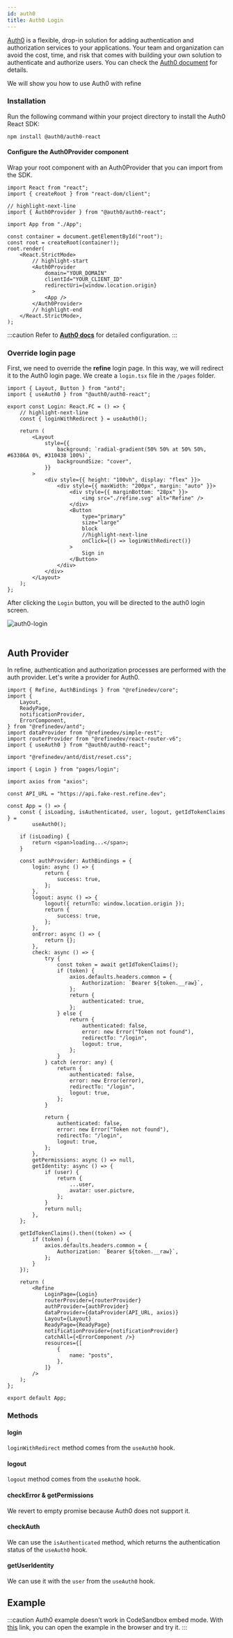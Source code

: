 ```yaml
---
id: auth0
title: Auth0 Login
---
```


[Auth0](https://auth0.com/) is a flexible, drop-in solution for adding authentication and authorization services to your applications. Your team and organization can avoid the cost, time, and risk that comes with building your own solution to authenticate and authorize users. You can check the [Auth0 document](https://auth0.com/docs) for details.

We will show you how to use Auth0 with refine

### Installation

Run the following command within your project directory to install the Auth0 React SDK:

```
npm install @auth0/auth0-react
```

#### Configure the Auth0Provider component

Wrap your root component with an Auth0Provider that you can import from the SDK.

```tsx title="index.tsx"
import React from "react";
import { createRoot } from "react-dom/client";

// highlight-next-line
import { Auth0Provider } from "@auth0/auth0-react";

import App from "./App";

const container = document.getElementById("root");
const root = createRoot(container!);
root.render(
    <React.StrictMode>
        // highlight-start
        <Auth0Provider
            domain="YOUR_DOMAIN"
            clientId="YOUR_CLIENT_ID"
            redirectUri={window.location.origin}
        >
            <App />
        </Auth0Provider>
        // highlight-end
    </React.StrictMode>,
);
```

:::caution
Refer to [**Auth0 docs**](https://auth0.com/docs/quickstart/spa/react#configure-auth0) for detailed configuration.
:::

### Override login page

First, we need to override the **refine** login page. In this way, we will redirect it to the Auth0 login page. We create a `login.tsx` file in the `/pages` folder.

```tsx title="/pages/login.tsx"
import { Layout, Button } from "antd";
import { useAuth0 } from "@auth0/auth0-react";

export const Login: React.FC = () => {
    // highlight-next-line
    const { loginWithRedirect } = useAuth0();

    return (
        <Layout
            style={{
                background: `radial-gradient(50% 50% at 50% 50%, #63386A 0%, #310438 100%)`,
                backgroundSize: "cover",
            }}
        >
            <div style={{ height: "100vh", display: "flex" }}>
                <div style={{ maxWidth: "200px", margin: "auto" }}>
                    <div style={{ marginBottom: "28px" }}>
                        <img src="./refine.svg" alt="Refine" />
                    </div>
                    <Button
                        type="primary"
                        size="large"
                        block
                        //highlight-next-line
                        onClick={() => loginWithRedirect()}
                    >
                        Sign in
                    </Button>
                </div>
            </div>
        </Layout>
    );
};
```

After clicking the `Login` button, you will be directed to the auth0 login screen.

<div class="img-container">
    <div class="window">
        <div class="control red"></div>
        <div class="control orange"></div>
        <div class="control green"></div>
    </div>
    <img src="https://refine.ams3.cdn.digitaloceanspaces.com/website/static/img/guides-and-concepts/auth0/auth0-login.gif" alt="auth0-login" />
</div>
<br/>

## Auth Provider

In refine, authentication and authorization processes are performed with the auth provider. Let's write a provider for Auth0.

```tsx title="App.tsx"
import { Refine, AuthBindings } from "@refinedev/core";
import {
    Layout,
    ReadyPage,
    notificationProvider,
    ErrorComponent,
} from "@refinedev/antd";
import dataProvider from "@refinedev/simple-rest";
import routerProvider from "@refinedev/react-router-v6";
import { useAuth0 } from "@auth0/auth0-react";

import "@refinedev/antd/dist/reset.css";

import { Login } from "pages/login";

import axios from "axios";

const API_URL = "https://api.fake-rest.refine.dev";

const App = () => {
    const { isLoading, isAuthenticated, user, logout, getIdTokenClaims } =
        useAuth0();

    if (isLoading) {
        return <span>loading...</span>;
    }

    const authProvider: AuthBindings = {
        login: async () => {
            return {
                success: true,
            };
        },
        logout: async () => {
            logout({ returnTo: window.location.origin });
            return {
                success: true,
            };
        },
        onError: async () => {
            return {};
        },
        check: async () => {
            try {
                const token = await getIdTokenClaims();
                if (token) {
                    axios.defaults.headers.common = {
                        Authorization: `Bearer ${token.__raw}`,
                    };
                    return {
                        authenticated: true,
                    };
                } else {
                    return {
                        authenticated: false,
                        error: new Error("Token not found"),
                        redirectTo: "/login",
                        logout: true,
                    };
                }
            } catch (error: any) {
                return {
                    authenticated: false,
                    error: new Error(error),
                    redirectTo: "/login",
                    logout: true,
                };
            }

            return {
                authenticated: false,
                error: new Error("Token not found"),
                redirectTo: "/login",
                logout: true,
            };
        },
        getPermissions: async () => null,
        getIdentity: async () => {
            if (user) {
                return {
                    ...user,
                    avatar: user.picture,
                };
            }
            return null;
        },
    };

    getIdTokenClaims().then((token) => {
        if (token) {
            axios.defaults.headers.common = {
                Authorization: `Bearer ${token.__raw}`,
            };
        }
    });

    return (
        <Refine
            LoginPage={Login}
            routerProvider={routerProvider}
            authProvider={authProvider}
            dataProvider={dataProvider(API_URL, axios)}
            Layout={Layout}
            ReadyPage={ReadyPage}
            notificationProvider={notificationProvider}
            catchAll={<ErrorComponent />}
            resources={[
                {
                    name: "posts",
                },
            ]}
        />
    );
};

export default App;
```

### Methods

#### login

`loginWithRedirect` method comes from the `useAuth0` hook.

#### logout

`logout` method comes from the `useAuth0` hook.

#### checkError & getPermissions

We revert to empty promise because Auth0 does not support it.

#### checkAuth

We can use the `isAuthenticated` method, which returns the authentication status of the `useAuth0` hook.

#### getUserIdentity

We can use it with the `user` from the `useAuth0` hook.

## Example

:::caution
Auth0 example doesn't work in CodeSandbox embed mode. With [this](https://cv8k99.csb.app/) link, you can open the example in the browser and try it.
:::

<CodeSandboxExample path="auth-auth0" />
